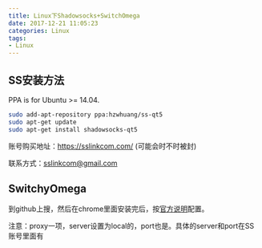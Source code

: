 ```yaml
---
title: Linux下Shadowsocks+SwitchOmega
date: 2017-12-21 11:05:23
categories: Linux
tags:
- Linux
---
```


## SS安装方法

PPA is for Ubuntu >= 14.04.

```bash
sudo add-apt-repository ppa:hzwhuang/ss-qt5
sudo apt-get update
sudo apt-get install shadowsocks-qt5
```

账号购买地址：https://sslinkcom.com/ (可能会时不时被封)

联系方式：sslinkcom@gmail.com

## SwitchyOmega

到github上搜，然后在chrome里面安装完后，按[官方说明](https://www.switchyomega.com/settings.html)配置。

注意：proxy一项，server设置为local的，port也是。具体的server和port在SS账号里面有
